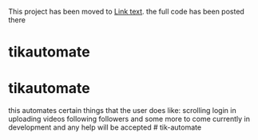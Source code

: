 This project has been moved to [Link text](https://github.com/Flexer678/tik-automate). the full code has been posted there 
 # tikautomate
# tikautomate
this automates certain things that the user does like:
  scrolling
  login in
  uploading videos
  following followers
  and some more to come
  currently in development and any help will be accepted
#   t i k - a u t o m a t e 
 
 
